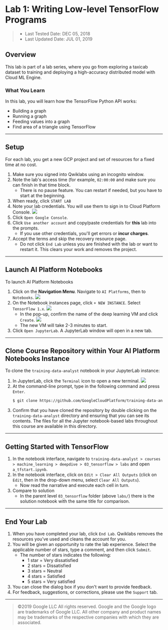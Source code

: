 # Lab 1: Writing Low-level TensorFlow Programs

> * Last Tested Date: DEC 05, 2018
> * Last Updated Date: JUL 01, 2019

## Overview

This lab is part of a lab series, where you go from exploring a taxicab dataset to training and deploying a high-accuracy distributed model with Cloud ML Engine.

### What You Learn

In this lab, you will learn how the TensorFlow Python API works:

* Building a graph
* Running a graph
* Feeding values into a graph
* Find area of a triangle using TensorFlow

---
## Setup

For each lab, you get a new GCP project and set of resources for a fixed time at no cost.
1. Make sure you signed into Qwiklabs using an incognito window.
2. Note the lab's access time (for example, `02:00:00` and make sure you can finish in that time block.
    * There is no pause feature. You can restart if needed, but you have to start at the beginning.
3. When ready, click `START LAB`
4. Note your lab credentials. You will use them to sign in to Cloud Platform Console. 
    ![](../../../res/img/Coursera/TensorFlow/TensorFlow-2L-1.png)
5. Click `Open Google Console`.
6. Click `Use another account` and copy/paste credentials for **this** lab into the prompts.
    * If you use other credentials, you'll get errors or **incur charges**.
7. Accept the terms and skip the recovery resource page.
    * Do not click `End Lab` unless you are finished with the lab or want to restart it. This clears your work and removes the project.

---
## Launch AI Platform Notebooks

To launch AI Platform Notebooks

1. Click on the **Navigation Menu**. Navigate to `AI Platforms`, then to `Notebooks`.
    ![](../../../res/img/Coursera/TensorFlow/TensorFlow-2L-2.png)
2. On the Notebook instances page, click `+ NEW INSTANCE`. Select `TensorFlow 1.x`.
    ![](../../../res/img/Coursera/TensorFlow/TensorFlow-2L-3.png)
    * In the pop-up, confirm the name of the deep learning VM and click `Create`.
        ![](../../../res/img/Coursera/TensorFlow/TensorFlow-2L-4.png)
    * The new VM will take 2-3 minutes to start.
3. Click `Open JupyterLab`. A JupyterLab window will open in a new tab.

---
## Clone Course Repository within Your AI Platform Notebooks Instance

To clone the `training-data-analyst` notebook in your JupyterLab instance:

1. In JupyterLab, click the `Terminal` icon to open a new terminal.
    ![](../../../res/img/Coursera/TensorFlow/TensorFlow-2L-6.png)
2. At the command-line prompt, type in the following command and press `Enter`.
    ```bash
    $ git clone https://github.com/GoogleCloudPlatform/training-data-analyst 
    ```
3. Confirm that you have cloned the repository by double clicking on the `training-data-analyst` directory and ensuring that you can see its contents. The files for all the Jupyter notebook-based labs throughout this course are available in this directory.

---
## Getting Started with TensorFlow

1. In the notebook interface, navigate to `training-data-analyst > courses > machine_learning > deepdive > 03_tensorflow > labs` and open `a_tfstart.ipynb`.
2. In the notebook interface, click on `Edit > Clear All Outputs` (click on `Edit`, then in the drop-down menu, select `Clear All Outputs`).
    * Now read the narrative and execute each cell in turn.
3. Compare to solution
    * In the parent level `03_tensorflow` folder (above `labs/`) there is the solution notebook with the same title for comparison.

---
## End Your Lab

1. When you have completed your lab, click `End Lab`. Qwiklabs removes the resources you’ve used and cleans the account for you.
2. You will be given an opportunity to rate the lab experience. Select the applicable number of stars, type a comment, and then click `Submit`.
    * The number of stars indicates the following:
        * 1 star = Very dissatisfied
        * 2 stars = Dissatisfied
        * 3 stars = Neutral
        * 4 stars = Satisfied
        * 5 stars = Very satisfied
3. You can close the dialog box if you don't want to provide feedback.
4. For feedback, suggestions, or corrections, please use the `Support` tab.

---
> ©2019 Google LLC All rights reserved. Google and the Google logo are trademarks of Google LLC. All other company and product names may be trademarks of the respective companies with which they are associated.
